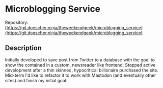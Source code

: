 # Microblogging Service

Repository: [https://git.doescher.ninja/theweekendgeek/microblogging_service](https://git.doescher.ninja/theweekendgeek/microblogging_service)

## Description
Initially developed to save post from Twitter to a database with the goal to show the contained in a custom, newsreader like frontend.
Stopped active development after a thin skinned, hypocritical billionaire purchased the site.
Mid-term I'd like to refactor it to work with Mastodon (and eventually other sites) and finish my initial goal.

